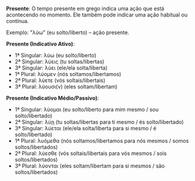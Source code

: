 **Presente**:
O tempo presente em grego indica uma ação que está acontecendo no momento. Ele também pode indicar uma ação habitual ou contínua.

Exemplo: "λύω" (eu solto/liberto) – ação presente.


**Presente (Indicativo Ativo)**:
- 1ª Singular: λύω (eu solto/liberto)
- 2ª Singular: λύεις (tu soltas/libertas)
- 3ª Singular: λύει (ele/ela solta/liberta)
- 1ª Plural: λύομεν (nós soltamos/libertamos)
- 2ª Plural: λύετε (vós soltais/libertais)
- 3ª Plural: λύουσι(ν) (eles soltam/libertam)

**Presente (Indicativo Médio/Passivo)**:
- 1ª Singular: λύομαι (eu solto/liberto para mim mesmo / sou solto/libertado)
- 2ª Singular: λύῃ (tu soltas/libertas para ti mesmo / és solto/libertado)
- 3ª Singular: λύεται (ele/ela solta/liberta para si mesmo / é solto/libertado)
- 1ª Plural: λυόμεθα (nós soltamos/libertamos para nós mesmos / somos soltos/libertados)
- 2ª Plural: λύεσθε (vós soltais/libertais para vós mesmos / sois soltos/libertados)
- 3ª Plural: λύονται (eles soltam/libertam para si mesmos / são soltos/libertados)
